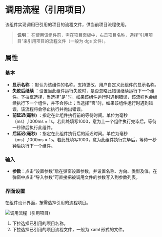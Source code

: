 # 调用流程（引用项目）
该组件实现调用已引用的项目的流程文件，供当前项目流程使用。

>**说明：**
>在使用该组件前，需在项目面板中，右击项目名称，选择“引用项目”来引用项目的流程文件（一般为 dgs 文件）。


## 属性

### 基本
- **显示名称** ：默认为该组件的名称。支持更改，用户自定义此组件的显示名称。
- **失败后继续** ：设置当此组件运行失败时，是否忽略此错误继续运行下一个组件。下拉框选择，当选择"是"时，如果该组件运行时遇到错误，该流程也会继续执行下一个组件，并不会停止；当选择"否"时，如果该组件运行时遇到错误，该流程将会停止执行并抛出错误。
- **前延迟(毫秒)** ：指定在此组件执行前的等待时间。单位为毫秒（ms）,1000ms = 1s。若此处填写1000，意为上一个组件执行完毕后，等待一秒钟后执行此组件。
- **后延迟(毫秒)** ：指定在此组件执行后的延迟时间。单位为毫秒（ms）,1000ms = 1s。若此处填写1000，意为此组件执行完毕后，等待一秒钟后执行下一个组件。

### 输入
- **参数**：点击“设置参数”后在弹窗设置参数，并设置名称、方向、类型及值。在弹窗中点击“导入参数”可直接把被调用文件的参数写入到参数列表。

### 界面设置
在组件设计界面，按需选择引用的流程项目。

![调用流程（引用项目）](https://docimages.blob.core.chinacloudapi.cn/images/Activities/workflowproject20201210.png)

1. 下拉选择已引用的项目名称。
2. 下拉选择已引用的项目流程文件，一般为 xaml 形式的文件。